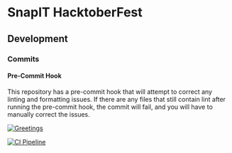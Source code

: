 # SnapIT HacktoberFest

## Development

### Commits

#### Pre-Commit Hook

This repository has a pre-commit hook that will attempt to correct any linting and formatting issues.
If there are any files that still contain lint after running the pre-commit
hook, the commit will fail, and you will have to manually correct the issues.

[![Greetings](https://github.com/docedson/snapit-hacktoberfest/actions/workflows/greetings.yml/badge.svg)](https://github.com/docedson/snapit-hacktoberfest/actions/workflows/greetings.yml)

[![CI Pipeline](https://github.com/docedson/snapit-hacktoberfest/actions/workflows/ci-pipeline.yml/badge.svg?branch=andy-ci-pipeline-integration)](https://github.com/docedson/snapit-hacktoberfest/actions/workflows/ci-pipeline.yml)
